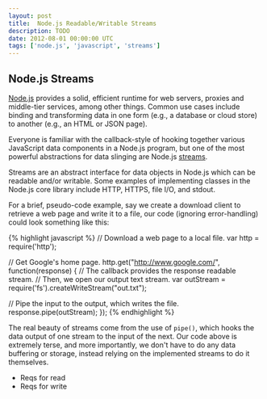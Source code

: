 ```yaml
---
layout: post
title:  Node.js Readable/Writable Streams
description: TODO
date: 2012-08-01 00:00:00 UTC
tags: ['node.js', 'javascript', 'streams']
---
```


## Node.js Streams

[Node.js][nodejs] provides a solid, efficient runtime for web servers,
proxies and middle-tier services, among other things. Common use cases include
binding and transforming data in one form (e.g., a database or cloud store) to
another (e.g., an HTML or JSON page).

Everyone is familiar with the callback-style of hooking together various
JavaScript data components in a Node.js program, but one of the most powerful
abstractions for data slinging are Node.js [streams][streams].

Streams are an abstract interface for data objects in Node.js which can be
readable and/or writable. Some examples of implementing classes in the Node.js
core library include HTTP, HTTPS, file I/O, and stdout.

For a brief, pseudo-code example, say we create a download client to retrieve
a web page and write it to a file, our code (ignoring error-handling) could
look something like this:

{% highlight javascript %}
// Download a web page to a local file.
var http = require('http');

// Get Google's home page.
http.get("http://www.google.com/", function(response) {
  // The callback provides the response readable stream.
  // Then, we open our output text stream.
  var outStream = require('fs').createWriteStream("out.txt");

  // Pipe the input to the output, which writes the file.
  response.pipe(outStream);
});
{% endhighlight %}

The real beauty of streams come from the use of `pipe()`, which hooks the data
output of one stream to the input of the next. Our code above is extremely
terse, and more importantly, we don't have to do any data buffering or storage,
instead relying on the implemented streams to do it themselves.


- Reqs for read
- Reqs for write

[streams]: http://nodejs.org/api/stream.html
[nodejs]: http://nodejs.org
